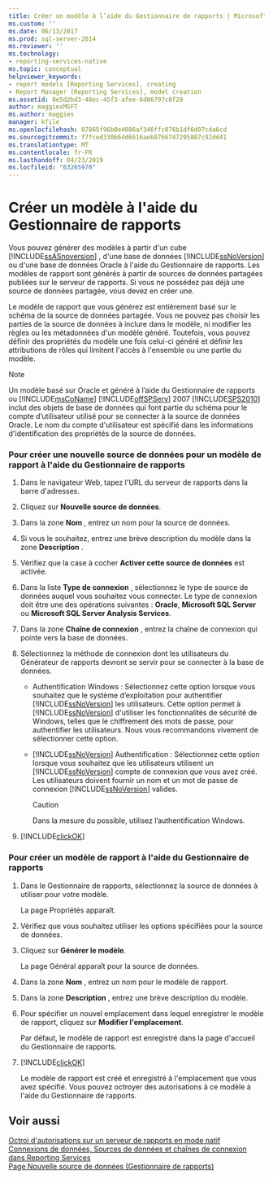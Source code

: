 ```yaml
---
title: Créer un modèle à l’aide du Gestionnaire de rapports | Microsoft Docs
ms.custom: ''
ms.date: 06/13/2017
ms.prod: sql-server-2014
ms.reviewer: ''
ms.technology:
- reporting-services-native
ms.topic: conceptual
helpviewer_keywords:
- report models [Reporting Services], creating
- Report Manager [Reporting Services], model creation
ms.assetid: 8e5d2bd3-48ec-45f3-afee-6d86797c8f28
author: maggiesMSFT
ms.author: maggies
manager: kfile
ms.openlocfilehash: 07865f96b0e4086af346ffc076b1df6d07cda6cd
ms.sourcegitcommit: f7fced330b64d6616aeb8766747295807c92dd41
ms.translationtype: MT
ms.contentlocale: fr-FR
ms.lasthandoff: 04/23/2019
ms.locfileid: "63265970"
---
```

# <a name="create-a-model-using-report-manager"></a>Créer un modèle à l'aide du Gestionnaire de rapports
  Vous pouvez générer des modèles à partir d'un cube [!INCLUDE[ssASnoversion](../includes/ssasnoversion-md.md)] , d'une base de données [!INCLUDE[ssNoVersion](../includes/ssnoversion-md.md)] ou d'une base de données Oracle à l'aide du Gestionnaire de rapports. Les modèles de rapport sont générés à partir de sources de données partagées publiées sur le serveur de rapports. Si vous ne possédez pas déjà une source de données partagée, vous devez en créer une.  
  
 Le modèle de rapport que vous générez est entièrement basé sur le schéma de la source de données partagée. Vous ne pouvez pas choisir les parties de la source de données à inclure dans le modèle, ni modifier les règles ou les métadonnées d'un modèle généré. Toutefois, vous pouvez définir des propriétés du modèle une fois celui-ci généré et définir les attributions de rôles qui limitent l'accès à l'ensemble ou une partie du modèle.  
  
> [!NOTE]  
>  Un modèle basé sur Oracle et généré à l’aide du Gestionnaire de rapports ou [!INCLUDE[msCoName](../includes/msconame-md.md)] [!INCLUDE[offSPServ](../includes/offspserv-md.md)] 2007 [!INCLUDE[SPS2010](../includes/sps2010-md.md)] inclut des objets de base de données qui font partie du schéma pour le compte d’utilisateur utilisé pour se connecter à la source de données Oracle. Le nom du compte d'utilisateur est spécifié dans les informations d'identification des propriétés de la source de données.  
  
### <a name="to-create-a-new-data-source-for-a-report-model-using-report-manager"></a>Pour créer une nouvelle source de données pour un modèle de rapport à l'aide du Gestionnaire de rapports  
  
1.  Dans le navigateur Web, tapez l'URL du serveur de rapports dans la barre d'adresses.  
  
2.  Cliquez sur **Nouvelle source de données**.  
  
3.  Dans la zone **Nom** , entrez un nom pour la source de données.  
  
4.  Si vous le souhaitez, entrez une brève description du modèle dans la zone **Description** .  
  
5.  Vérifiez que la case à cocher **Activer cette source de données** est activée.  
  
6.  Dans la liste **Type de connexion** , sélectionnez le type de source de données auquel vous souhaitez vous connecter. Le type de connexion doit être une des opérations suivantes : **Oracle**, **Microsoft SQL Server** ou **Microsoft SQL Server Analysis Services**.  
  
7.  Dans la zone **Chaîne de connexion** , entrez la chaîne de connexion qui pointe vers la base de données.  
  
8.  Sélectionnez la méthode de connexion dont les utilisateurs du Générateur de rapports devront se servir pour se connecter à la base de données.  
  
    -   Authentification Windows : Sélectionnez cette option lorsque vous souhaitez que le système d’exploitation pour authentifier [!INCLUDE[ssNoVersion](../includes/ssnoversion-md.md)] les utilisateurs. Cette option permet à [!INCLUDE[ssNoVersion](../includes/ssnoversion-md.md)] d'utiliser les fonctionnalités de sécurité de Windows, telles que le chiffrement des mots de passe, pour authentifier les utilisateurs. Nous vous recommandons vivement de sélectionner cette option.  
  
    -   [!INCLUDE[ssNoVersion](../includes/ssnoversion-md.md)] Authentification : Sélectionnez cette option lorsque vous souhaitez que les utilisateurs utilisent un [!INCLUDE[ssNoVersion](../includes/ssnoversion-md.md)] compte de connexion que vous avez créé. Les utilisateurs doivent fournir un nom et un mot de passe de connexion [!INCLUDE[ssNoVersion](../includes/ssnoversion-md.md)] valides.  
  
        > [!CAUTION]  
        >  Dans la mesure du possible, utilisez l’authentification Windows.  
  
9. [!INCLUDE[clickOK](../includes/clickok-md.md)]  
  
### <a name="to-create-a-report-model-using-report-manager"></a>Pour créer un modèle de rapport à l'aide du Gestionnaire de rapports  
  
1.  Dans le Gestionnaire de rapports, sélectionnez la source de données à utiliser pour votre modèle.  
  
     La page Propriétés apparaît.  
  
2.  Vérifiez que vous souhaitez utiliser les options spécifiées pour la source de données.  
  
3.  Cliquez sur **Générer le modèle**.  
  
     La page Général apparaît pour la source de données.  
  
4.  Dans la zone **Nom** , entrez un nom pour le modèle de rapport.  
  
5.  Dans la zone **Description** , entrez une brève description du modèle.  
  
6.  Pour spécifier un nouvel emplacement dans lequel enregistrer le modèle de rapport, cliquez sur **Modifier l'emplacement**.  
  
     Par défaut, le modèle de rapport est enregistré dans la page d'accueil du Gestionnaire de rapports.  
  
7.  [!INCLUDE[clickOK](../includes/clickok-md.md)]  
  
     Le modèle de rapport est créé et enregistré à l'emplacement que vous avez spécifié. Vous pouvez octroyer des autorisations à ce modèle à l'aide du Gestionnaire de rapports.  
  
## <a name="see-also"></a>Voir aussi  
 [Octroi d'autorisations sur un serveur de rapports en mode natif](security/granting-permissions-on-a-native-mode-report-server.md)   
 [Connexions de données, Sources de données et chaînes de connexion dans Reporting Services](../../2014/reporting-services/data-connections-data-sources-and-connection-strings-in-reporting-services.md)   
 [Page Nouvelle source de données &#40;Gestionnaire de rapports&#41;](../../2014/reporting-services/new-data-source-page-report-manager.md)  
  
  
